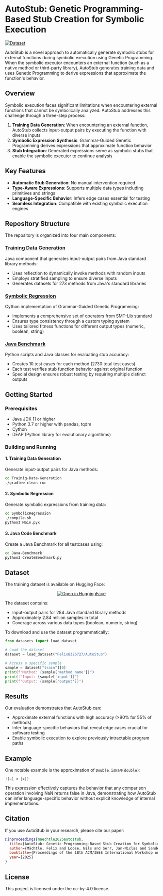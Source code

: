 # AutoStub: Genetic Programming-Based Stub Creation for Symbolic Execution

[![Dataset](https://img.shields.io/badge/🤗%20Hugging%20Face-Dataset-yellow)](https://huggingface.co/datasets/Felix6326727/AutoStub/) 

AutoStub is a novel approach to automatically generate symbolic stubs for external functions during symbolic execution using Genetic Programming. When the symbolic executor encounters an external function (such as a native method or third-party library), AutoStub generates training data and uses Genetic Programming to derive expressions that approximate the function's behavior.

## Overview

Symbolic execution faces significant limitations when encountering external functions that cannot be symbolically analyzed. AutoStub addresses this challenge through a three-step process:

1. **Training Data Generation**: When encountering an external function, AutoStub collects input-output pairs by executing the function with diverse inputs
2. **Symbolic Expression Synthesis**: Grammar-Guided Genetic Programming derives expressions that approximate function behavior
3. **Stub Integration**: Generated expressions serve as symbolic stubs that enable the symbolic executor to continue analysis

## Key Features

- **Automatic Stub Generation**: No manual intervention required
- **Type-Aware Expressions**: Supports multiple data types including primitives and strings
- **Language-Specific Behavior**: Infers edge cases essential for testing
- **Seamless Integration**: Compatible with existing symbolic execution engines

## Repository Structure

The repository is organized into four main components:

### [Training Data Generation](/Trainig-Data-Generation/)

Java component that generates input-output pairs from Java standard library methods:
- Uses reflection to dynamically invoke methods with random inputs
- Employs stratified sampling to ensure diverse inputs
- Generates datasets for 273 methods from Java's standard libraries

### [Symbolic Regression](/SymbolicRegression/)

Cython implementation of Grammar-Guided Genetic Programming:
- Implements a comprehensive set of operators from SMT-Lib standard
- Ensures type consistency through a custom typing system
- Uses tailored fitness functions for different output types (numeric, boolean, string)

### [Java Benchmark](/Java-Benchmark/)

Python scripts and Java classes for evaluating stub accuracy:
- Creates 10 test cases for each method (2730 total test cases)
- Each test verifies stub function behavior against original function
- Special design ensures robust testing by requiring multiple distinct outputs


## Getting Started

### Prerequisites

- Java JDK 11 or higher
- Python 3.7 or higher with pandas, tqdm
- Cython
- DEAP (Python library for evolutionary algorithms)

### Building and Running

#### 1. Training Data Generation

Generate input-output pairs for Java methods:

```bash
cd Trainig-Data-Generation
./gradlew clean run
```

#### 2. Symbolic Regression

Generate symbolic expressions from training data:

```bash
cd SymbolicRegression
./compile.sh
python3 Main.pyx
```

#### 3. Java Code Benchmark

Create a Java Benchmark for all testcases using:

```bash
cd Java-Benchmark
python3 CreateBenchmark.py
```

## Dataset

The training dataset is available on Hugging Face:

<div style="text-align: center">
  <a href="https://huggingface.co/datasets/Felix6326727/AutoStub/" target="_blank">
    <img src="https://huggingface.co/datasets/huggingface/badges/resolve/main/open-in-hf-60.svg" alt="Open in HuggingFace"/>
  </a>
</div>

The dataset contains:
- Input-output pairs for 284 Java standard library methods
- Approximately 2.84 million samples in total
- Coverage across various data types (boolean, numeric, string)

To download and use the dataset programmatically:

```python
from datasets import load_dataset

# Load the dataset
dataset = load_dataset("Felix6326727/AutoStub")

# Access a specific sample
sample = dataset["train"][0]
print(f"Method: {sample['method_name']}")
print(f"Input: {sample['input']}")
print(f"Output: {sample['output']}")
```

## Results

Our evaluation demonstrates that AutoStub can:

- Approximate external functions with high accuracy (>90% for 55% of methods)
- Infer language-specific behaviors that reveal edge cases crucial for software testing
- Enable symbolic execution to explore previously intractable program paths

## Example

One notable example is the approximation of `Double.isNaN(double)`:

```
!(−1 < |x|)
```

This expression effectively captures the behavior that any comparison operation involving NaN returns false in Java, demonstrating how AutoStub can infer language-specific behavior without explicit knowledge of internal implementations.

## Citation

If you use AutoStub in your research, please cite our paper:

```bibtex
@inproceedings{maechtle2025autostub,
  title={AutoStub: Genetic Programming-Based Stub Creation for Symbolic Execution},
  author={Mächtle, Felix and Loose, Nils and Serr, Jan-Niclas and Sander, Jonas and Eisenbarth, Thomas},
  booktitle={Proceedings of the 18th ACM/IEEE International Workshop on Search-Based and Fuzz Testing, SBFT 2025},
  year={2025}
}
```

## License

This project is licensed under the cc-by-4.0 license.
